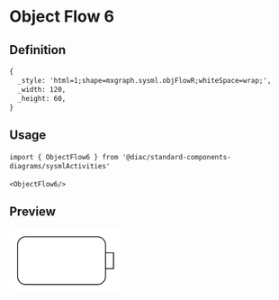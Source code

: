 # Object Flow 6

## Definition

```
{
  _style: 'html=1;shape=mxgraph.sysml.objFlowR;whiteSpace=wrap;',
  _width: 120,
  _height: 60,
}
```

## Usage

```
import { ObjectFlow6 } from '@diac/standard-components-diagrams/sysmlActivities'

<ObjectFlow6/>
```

## Preview

<img src="./object-flow-6.png" width="200"/>
